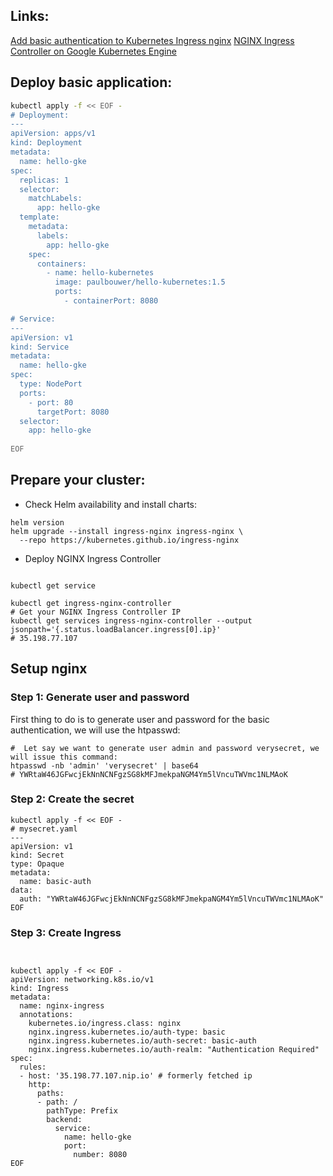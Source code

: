 
## Links: 
[Add basic authentication to Kubernetes Ingress nginx](https://blog.petehouston.com/add-basic-authentication-to-kubernetes-ingress-nginx/)
[NGINX Ingress Controller on Google Kubernetes Engine](https://www.cloudskillsboost.google/focuses/872?parent=catalog)

## Deploy basic application:

```sh
kubectl apply -f << EOF -
# Deployment:
---
apiVersion: apps/v1
kind: Deployment
metadata:
  name: hello-gke
spec:
  replicas: 1
  selector:
    matchLabels:
      app: hello-gke
  template:
    metadata:
      labels:
        app: hello-gke
    spec:
      containers:
        - name: hello-kubernetes
          image: paulbouwer/hello-kubernetes:1.5
          ports:
            - containerPort: 8080

# Service:
---
apiVersion: v1
kind: Service
metadata:
  name: hello-gke
spec:
  type: NodePort
  ports:
    - port: 80
      targetPort: 8080
  selector:
    app: hello-gke
    
EOF

```

## Prepare your cluster:

- Check Helm availability and install charts:
```shell
helm version
helm upgrade --install ingress-nginx ingress-nginx \
  --repo https://kubernetes.github.io/ingress-nginx
```

- Deploy NGINX Ingress Controller
```shell

kubectl get service

kubectl get ingress-nginx-controller
# Get your NGINX Ingress Controller IP
kubectl get services ingress-nginx-controller --output jsonpath='{.status.loadBalancer.ingress[0].ip}'
# 35.198.77.107
```


## Setup nginx
### Step 1: Generate user and password

First thing to do is to generate user and password for the basic authentication, we will use the htpasswd:
```shell
#  Let say we want to generate user admin and password verysecret, we will issue this command:
htpasswd -nb 'admin' 'verysecret' | base64
# YWRtaW46JGFwcjEkNnNCNFgzSG8kMFJmekpaNGM4Ym5lVncuTWVmc1NLMAoK
```

### Step 2: Create the secret
```shell
kubectl apply -f << EOF -
# mysecret.yaml
---
apiVersion: v1
kind: Secret
type: Opaque
metadata:
  name: basic-auth
data:
  auth: "YWRtaW46JGFwcjEkNnNCNFgzSG8kMFJmekpaNGM4Ym5lVncuTWVmc1NLMAoK"
EOF
```

### Step 3: Create Ingress
```shell


kubectl apply -f << EOF -
apiVersion: networking.k8s.io/v1
kind: Ingress
metadata:
  name: nginx-ingress
  annotations:
    kubernetes.io/ingress.class: nginx
    nginx.ingress.kubernetes.io/auth-type: basic   
    nginx.ingress.kubernetes.io/auth-secret: basic-auth 
    nginx.ingress.kubernetes.io/auth-realm: "Authentication Required"
spec:
  rules:
  - host: '35.198.77.107.nip.io' # formerly fetched ip
    http:
      paths:
      - path: /
        pathType: Prefix
        backend:
          service:
            name: hello-gke
            port:
              number: 8080
EOF
```
